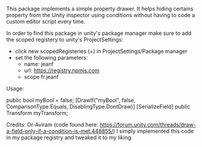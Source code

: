 This package implements a simple property drawer. It helps hiding certains property from the Unity inspector using conditions without having to code a custom editor script every time.


In order to find this package in unity's package manager make sure to add the scoped registery to unity's ProjectSettings:
- click new scopedRegisteries (+) in ProjectSettings/Package manager
- set the following parameters:
	- name: jeanf
	- url: https://registry.npmjs.com
	- scope fr.jeanf

Usage:

public bool myBool = false;
[DrawIf("myBool", false, ComparisonType.Equals, DisablingType.DontDraw)]
[SerializeField] public Transform myTransform; 


Credits:
Or-Aviram (code found here: https://forum.unity.com/threads/draw-a-field-only-if-a-condition-is-met.448855/)
I simply implemented this code in my package registry and tweaked it to my liking.
